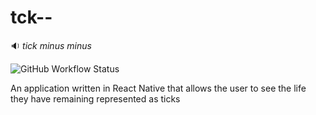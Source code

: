 # tck--

:sound: _tick minus minus_

![GitHub Workflow Status](https://img.shields.io/github/workflow/status/PieterLeRoux/tck--/React%20Native%20CI)

An application written in React Native that allows the user to see the life they have remaining represented as ticks
